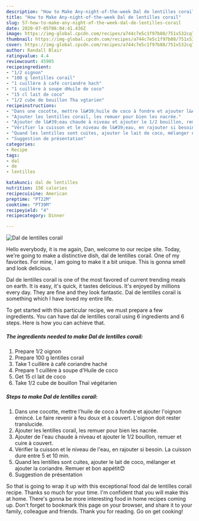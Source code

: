 ```yaml
---
description: "How to Make Any-night-of-the-week Dal de lentilles corail"
title: "How to Make Any-night-of-the-week Dal de lentilles corail"
slug: 57-how-to-make-any-night-of-the-week-dal-de-lentilles-corail
date: 2020-07-05T06:04:41.436Z
image: https://img-global.cpcdn.com/recipes/a744c7e5c1f97b88/751x532cq70/dal-de-lentilles-corail-photo-principale-de-la-recette.jpg
thumbnail: https://img-global.cpcdn.com/recipes/a744c7e5c1f97b88/751x532cq70/dal-de-lentilles-corail-photo-principale-de-la-recette.jpg
cover: https://img-global.cpcdn.com/recipes/a744c7e5c1f97b88/751x532cq70/dal-de-lentilles-corail-photo-principale-de-la-recette.jpg
author: Randall Blair
ratingvalue: 4.4
reviewcount: 45905
recipeingredient:
- "1/2 oignon"
- "100 g lentilles corail"
- "1 cuillère à café coriandre hach"
- "1 cuillère à soupe dHuile de coco"
- "15 cl lait de coco"
- "1/2 cube de bouillon Tha vgtarien"
recipeinstructions:
- "Dans une cocotte, mettre l&#39;huile de coco à fondre et ajouter l&#39;oignon émincé. Le faire revenir à feu doux et à couvert. L&#39;oignon doit rester translucide."
- "Ajouter les lentilles corail, les remuer pour bien les nacrée."
- "Ajouter de l&#39;eau chaude à niveau et ajouter le 1/2 bouillon, remuer et cuire à couvert."
- "Vérifier la cuisson et le niveau de l&#39;eau, en rajouter si besoin. La cuisson dure entre 5 et 10 min."
- "Quand les lentilles sont cuites, ajouter le lait de coco, mélanger et ajouter la coriandre. Remuer et bon appétit😊"
- "Suggestion de présentation"
categories:
- Recipe
tags:
- dal
- de
- lentilles

katakunci: dal de lentilles 
nutrition: 156 calories
recipecuisine: American
preptime: "PT22M"
cooktime: "PT39M"
recipeyield: "4"
recipecategory: Dinner

---
```



![Dal de lentilles corail](https://img-global.cpcdn.com/recipes/a744c7e5c1f97b88/751x532cq70/dal-de-lentilles-corail-photo-principale-de-la-recette.jpg)

Hello everybody, it is me again, Dan, welcome to our recipe site. Today, we're going to make a distinctive dish, dal de lentilles corail. One of my favorites. For mine, I am going to make it a bit unique. This is gonna smell and look delicious.

Dal de lentilles corail is one of the most favored of current trending meals on earth. It is easy, it's quick, it tastes delicious. It's enjoyed by millions every day. They are fine and they look fantastic. Dal de lentilles corail is something which I have loved my entire life.




To get started with this particular recipe, we must prepare a few ingredients. You can have dal de lentilles corail using 6 ingredients and 6 steps. Here is how you can achieve that.

<!--inarticleads1-->

##### The ingredients needed to make Dal de lentilles corail:

1. Prepare 1/2 oignon
1. Prepare 100 g lentilles corail
1. Take 1 cuillère à café coriandre haché
1. Prepare 1 cuillère à soupe d&#39;Huile de coco
1. Get 15 cl lait de coco
1. Take 1/2 cube de bouillon Thaï végétarien




<!--inarticleads2-->

##### Steps to make Dal de lentilles corail:

1. Dans une cocotte, mettre l&#39;huile de coco à fondre et ajouter l&#39;oignon émincé. Le faire revenir à feu doux et à couvert. L&#39;oignon doit rester translucide.
1. Ajouter les lentilles corail, les remuer pour bien les nacrée.
1. Ajouter de l&#39;eau chaude à niveau et ajouter le 1/2 bouillon, remuer et cuire à couvert.
1. Vérifier la cuisson et le niveau de l&#39;eau, en rajouter si besoin. La cuisson dure entre 5 et 10 min.
1. Quand les lentilles sont cuites, ajouter le lait de coco, mélanger et ajouter la coriandre. Remuer et bon appétit😊
1. Suggestion de présentation




So that is going to wrap it up with this exceptional food dal de lentilles corail recipe. Thanks so much for your time. I'm confident that you will make this at home. There's gonna be more interesting food in home recipes coming up. Don't forget to bookmark this page on your browser, and share it to your family, colleague and friends. Thank you for reading. Go on get cooking!
